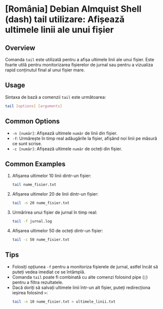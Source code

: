 # [România] Debian Almquist Shell (dash) tail utilizare: Afișează ultimele linii ale unui fișier

## Overview
Comanda `tail` este utilizată pentru a afișa ultimele linii ale unui fișier. Este foarte utilă pentru monitorizarea fișierelor de jurnal sau pentru a vizualiza rapid conținutul final al unui fișier mare.

## Usage
Sintaxa de bază a comenzii `tail` este următoarea:

```bash
tail [options] [arguments]
```

## Common Options
- `-n [număr]`: Afișează ultimele `număr` de linii din fișier.
- `-f`: Urmărește în timp real adăugările la fișier, afișând noi linii pe măsură ce sunt scrise.
- `-c [număr]`: Afișează ultimele `număr` de octeți din fișier.

## Common Examples
1. Afișarea ultimelor 10 linii dintr-un fișier:
   ```bash
   tail nume_fisier.txt
   ```

2. Afișarea ultimelor 20 de linii dintr-un fișier:
   ```bash
   tail -n 20 nume_fisier.txt
   ```

3. Urmărirea unui fișier de jurnal în timp real:
   ```bash
   tail -f jurnal.log
   ```

4. Afișarea ultimelor 50 de octeți dintr-un fișier:
   ```bash
   tail -c 50 nume_fisier.txt
   ```

## Tips
- Folosiți opțiunea `-f` pentru a monitoriza fișierele de jurnal, astfel încât să puteți vedea imediat ce se întâmplă.
- Comanda `tail` poate fi combinată cu alte comenzi folosind pipe (`|`) pentru a filtra rezultatele.
- Dacă doriți să salvați ultimele linii într-un alt fișier, puteți redirecționa ieșirea folosind `>`:
   ```bash
   tail -n 10 nume_fisier.txt > ultimele_linii.txt
   ```
